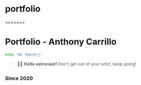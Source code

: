# portfolio
=======
# Portfolio - Anthony Carrillo

```sh
echo 'Hi there!👋'
```

> 🧑‍🚀 **Hello astronaut!** Don't get out of your orbit, keep going!



##

### Since 2020
